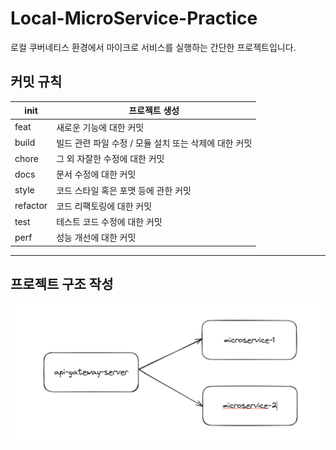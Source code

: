 # Local-MicroService-Practice
로컬 쿠버네티스 환경에서 마이크로 서비스를 실행하는 간단한 프로젝트입니다.

## 커밋 규칙
| init | 프로젝트 생성 |
| --- | --- |
| feat | 새로운 기능에 대한 커밋 |
| build | 빌드 관련 파일 수정 / 모듈 설치 또는 삭제에 대한 커밋 |
| chore | 그 외 자잘한 수정에 대한 커밋 |
| docs | 문서 수정에 대한 커밋 |
| style | 코드 스타일 혹은 포맷 등에 관한 커밋 |
| refactor | 코드 리팩토링에 대한 커밋 |
| test | 테스트 코드 수정에 대한 커밋 |
| perf | 성능 개선에 대한 커밋 |

---
## 프로젝트 구조 작성

![현재 아키텍처 다이어그램](./images/current-architecture-picture.png "시스템 현재 아키텍처")
